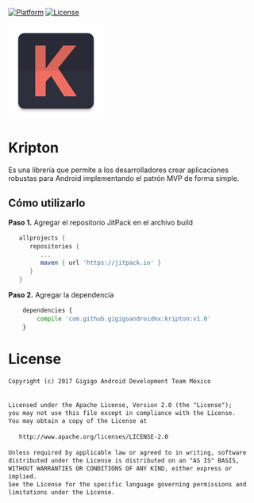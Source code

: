 [![Platform](https://img.shields.io/badge/platform-android-green.svg)](http://developer.android.com/index.html) [![License](https://img.shields.io/badge/License-Apache%202.0-blue.svg)](https://opensource.org/licenses/Apache-2.0)

![Logo](assets/logo.png)

# Kripton
Es una librería que permite a los desarrolladores crear aplicaciones robustas para Android implementando el patrón MVP de forma simple.

## Cómo utilizarlo
__Paso 1.__ Agregar el repositorio JitPack en el archivo build
```groovy
   allprojects {
      repositories {
         ...
         maven { url 'https://jitpack.io' }
      }
   }
```

__Paso 2.__ Agregar la dependencia
```python
    dependencies {
        compile 'com.github.gigigoandroidmx:kripton:v1.0'
    }
```

# License
```
Copyright (c) 2017 Gigigo Android Development Team México


Licensed under the Apache License, Version 2.0 (the "License");
you may not use this file except in compliance with the License.
You may obtain a copy of the License at

   http://www.apache.org/licenses/LICENSE-2.0

Unless required by applicable law or agreed to in writing, software
distributed under the License is distributed on an "AS IS" BASIS,
WITHOUT WARRANTIES OR CONDITIONS OF ANY KIND, either express or implied.
See the License for the specific language governing permissions and
limitations under the License.
```
